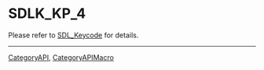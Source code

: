 # SDLK_KP_4

Please refer to [SDL_Keycode](SDL_Keycode) for details.

----
[CategoryAPI](CategoryAPI), [CategoryAPIMacro](CategoryAPIMacro)

